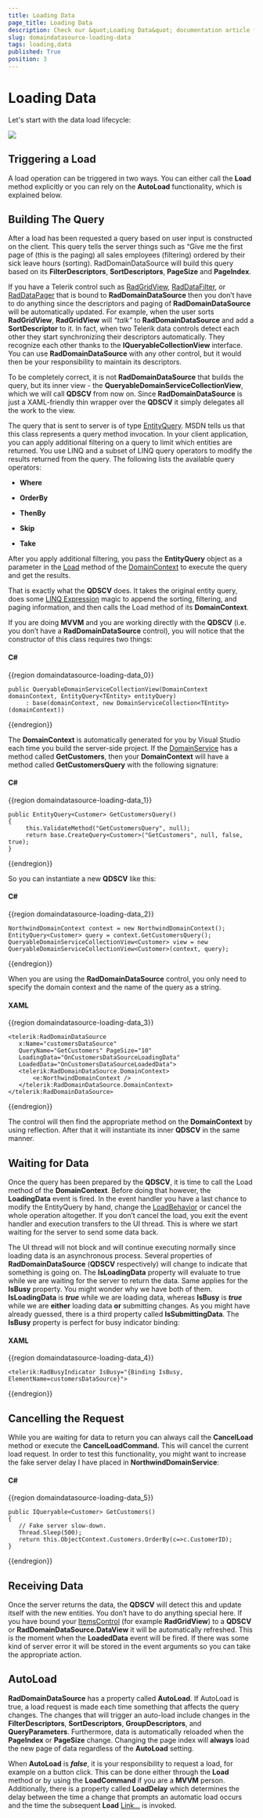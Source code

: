 ```yaml
---
title: Loading Data
page_title: Loading Data
description: Check our &quot;Loading Data&quot; documentation article for the RadDomainDataSource {{ site.framework_name }} control.
slug: domaindatasource-loading-data
tags: loading,data
published: True
position: 3
---
```


# Loading Data


Let's start with the data load lifecycle:

![](images/dds_LoadingData.png)

## Triggering a Load

A load operation can be triggered in two ways. You can either call the __Load__ method explicitly or you can rely on the __AutoLoad__ functionality, which is explained below.

## Building The Query

After a load has been requested a query based on user input is constructed on the client. This query tells the server things such as “Give me the first page of (this is the paging) all sales employees (filtering) ordered by their sick leave hours (sorting). RadDomainDataSource will build this query based on its __FilterDescriptors__, __SortDescriptors__, __PageSize__ and __PageIndex__. 

If you have a Telerik control such as [RadGridView](https://demos.telerik.com/silverlight/#GridView/FirstLook), [RadDataFilter](https://demos.telerik.com/silverlight/#DataFilter/FirstLook), or [RadDataPager](https://demos.telerik.com/silverlight/#DataPager/FirstLook) that is bound to __RadDomainDataSource__ then you don’t have to do anything since the descriptors and paging of __RadDomainDataSource__ will be automatically updated. For example, when the user sorts __RadGridView__, __RadGridView__ will _“talk”_ to __RadDomainDataSource__ and add a __SortDescriptor__ to it. In fact, when two Telerik data controls detect each other they start synchronizing their descriptors automatically. They recognize each other thanks to the __IQueryableCollectionView__ interface. You can use __RadDomainDataSource__ with any other control, but it would then be your responsibility to maintain its descriptors.

To be completely correct, it is not __RadDomainDataSource__ that builds the query, but its inner view - the __QueryableDomainServiceCollectionView__, which we will call __QDSCV__ from now on. Since __RadDomainDataSource__ is just a XAML-friendly thin wrapper over the __QDSCV__ it simply delegates all the work to the view.

The query that is sent to server is of type [EntityQuery](http://msdn.microsoft.com/en-us/library/system.servicemodel.domainservices.client.entityquery%28v=vs.91%29.aspx). MSDN tells us that this class represents a query method invocation. In your client application, you can apply additional filtering on a query to limit which entities are returned. You use LINQ and a subset of LINQ query operators to modify the results returned from the query. The following lists the available query operators:

* __Where__ 

* __OrderBy__

* __ThenBy__ 

* __Skip__ 

* __Take__ 

After you apply additional filtering, you pass the __EntityQuery__ object as a parameter in the [Load](http://msdn.microsoft.com/en-us/library/system.servicemodel.domainservices.client.domaincontext.load%28v=vs.91%29.aspx) method of the [DomainContext](http://msdn.microsoft.com/en-us/library/ee707370%28v=vs.91%29.aspx) to execute the query and get the results.

That is exactly what the __QDSCV__ does. It takes the original entity query, does some [LINQ Expression](http://msdn.microsoft.com/en-us/library/system.linq.expressions.expression.aspx) magic to append the sorting, filtering, and paging information, and then calls the Load method of its __DomainContext__.

If you are doing __MVVM__ and you are working directly with the __QDSCV__ (i.e. you don’t have a __RadDomainDataSource__ control), you will notice that the constructor of this class requires two things:

#### __C#__

{{region domaindatasource-loading-data_0}}

	public QueryableDomainServiceCollectionView(DomainContext domainContext, EntityQuery<TEntity> entityQuery)
	     : base(domainContext, new DomainServiceCollection<TEntity>(domainContext))
{{endregion}}



The __DomainContext__ is automatically generated for you by Visual Studio each time you build the server-side project. If the [DomainService](http://msdn.microsoft.com/en-us/library/ee707373%28v=vs.91%29.aspx) has a method called __GetCustomers__, then your __DomainContext__ will have a method called __GetCustomersQuery__ with the following signature:

#### __C#__

{{region domaindatasource-loading-data_1}}

	public EntityQuery<Customer> GetCustomersQuery()
	{
	     this.ValidateMethod("GetCustomersQuery", null);
	     return base.CreateQuery<Customer>("GetCustomers", null, false, true);
	}
{{endregion}}



So you can instantiate a new __QDSCV__ like this:

#### __C#__

{{region domaindatasource-loading-data_2}}

	NorthwindDomainContext context = new NorthwindDomainContext();
	EntityQuery<Customer> query = context.GetCustomersQuery();
	QueryableDomainServiceCollectionView<Customer> view = new QueryableDomainServiceCollectionView<Customer>(context, query);
{{endregion}}



When you are using the __RadDomainDataSource__ control, you only need to specify the domain context and the name of the query as a string.

#### __XAML__

{{region domaindatasource-loading-data_3}}

	<telerik:RadDomainDataSource
	   x:Name="customersDataSource"
	   QueryName="GetCustomers" PageSize="10"
	   LoadingData="OnCustomersDataSourceLoadingData"
	   LoadedData="OnCustomersDataSourceLoadedData">
	   <telerik:RadDomainDataSource.DomainContext>
	       <e:NorthwindDomainContext />
	   </telerik:RadDomainDataSource.DomainContext>
	</telerik:RadDomainDataSource>
{{endregion}}



The control will then find the appropriate method on the __DomainContext__ by using reflection. After that it will instantiate its inner __QDSCV__ in the same manner.

## Waiting for Data 

Once the query has been prepared by the __QDSCV__, it is time to call the Load method of the __DomainContext__. Before doing that however, the __LoadingData__ event is fired. In the event handler you have a last chance to modify the EntityQuery by hand, change the [LoadBehavior](http://msdn.microsoft.com/en-us/library/system.servicemodel.domainservices.client.loadbehavior%28v=vs.91%29.aspx) or cancel the whole operation altogether. If you don’t cancel the load, you exit the event handler and execution transfers to the UI thread. This is where we start waiting for the server to send some data back.

The UI thread will not block and will continue executing normally since loading data is an asynchronous process. Several properties of __RadDomainDataSource__ (__QDSCV__ respectively) will change to indicate that something is going on. The __IsLoadingData__ property will evaluate to true while we are waiting for the server to return the data. Same applies for the __IsBusy__ property. You might wonder why we have both of them. __IsLoadingData__ is ___true___ while we are loading data, whereas __IsBusy__ is ___true___ while we are __either__ loading data __or__ submitting changes. As you might have already guessed, there is a third property called __IsSubmittingData__. The __IsBusy__ property is perfect for busy indicator binding:

#### __XAML__

{{region domaindatasource-loading-data_4}}

	<telerik:RadBusyIndicator IsBusy="{Binding IsBusy, ElementName=customersDataSource}">
{{endregion}}



## Cancelling the Request

While you are waiting for data to return you can always call the __CancelLoad__ method or execute the __CancelLoadCommand.__ This will cancel the current load request. In order to test this functionality, you might want to increase the fake server delay I have placed in __NorthwindDomainService__:

#### __C#__

{{region domaindatasource-loading-data_5}}

	public IQueryable<Customer> GetCustomers()
	{
	   // Fake server slow-down.
	   Thread.Sleep(500);
	   return this.ObjectContext.Customers.OrderBy(c=>c.CustomerID);
	}
{{endregion}}



## Receiving Data

Once the server returns the data, the __QDSCV__ will detect this and update itself with the new entities. You don’t have to do anything special here. If you have bound your [ItemsControl](http://msdn.microsoft.com/en-us/library/system.windows.controls.itemscontrol%28v=VS.95%29.aspx) (for example __RadGridView__) to a __QDSCV__ or __RadDomainDataSource.DataView__ it will be automatically refreshed. This is the moment when the __LoadedData__ event will be fired. If there was some kind of server error it will be stored in the event arguments so you can take the appropriate action.

## AutoLoad

__RadDomainDataSource__ has a property called __AutoLoad__. If AutoLoad is true, a load request is made each time something that affects the query changes. The changes that will trigger an auto-load include changes in the __FilterDescriptors__, __SortDescriptors__, __GroupDescriptors__, and __QueryParameters__. Furthermore, data is automatically reloaded when the __PageIndex__ or __PageSize__ change. Changing the page index will __always__ load the new page of data regardless of the __AutoLoad__ setting.

When __AutoLoad__ is ___false___, it is your responsibility to request a load, for example on a button click. This can be done either through the __Load__ method or by using the __LoadCommand__ if you are a __MVVM__ person. Additionally, there is a property called __LoadDelay__ which determines the delay between the time a change that prompts an automatic load occurs and the time the subsequent __Load__ [Link...](http://msdn.microsoft.com/en-us/library/system.windows.controls.domaindatasource.load%28v=VS.91%29.aspx) is invoked.


